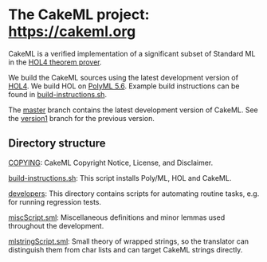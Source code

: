 The CakeML project: https://cakeml.org
======================================

CakeML is a verified implementation of a significant subset of
Standard ML in the [HOL4 theorem prover](http://hol-theorem-prover.org).

We build the CakeML sources using the latest development version of
[HOL4](https://github.com/HOL-Theorem-Prover/HOL).  We build HOL on
[PolyML 5.6](http://www.polyml.org).  Example build instructions can
be found in [build-instructions.sh](build-instructions.sh).

The [master](../../tree/master) branch contains the latest development
version of CakeML.  See the [version1](../../tree/version1) branch for
the previous version.

Directory structure
-------------------

[COPYING](COPYING):
CakeML Copyright Notice, License, and Disclaimer.

[build-instructions.sh](build-instructions.sh):
This script installs Poly/ML, HOL and CakeML.

[developers](developers):
This directory contains scripts for automating routine tasks, e.g. for
running regression tests.

[miscScript.sml](miscScript.sml):
Miscellaneous definitions and minor lemmas used throughout the
development.

[mlstringScript.sml](mlstringScript.sml):
Small theory of wrapped strings, so the translator can distinguish
them from char lists and can target CakeML strings directly.
